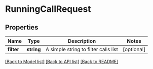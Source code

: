 # RunningCallRequest

## Properties
Name | Type | Description | Notes
------------ | ------------- | ------------- | -------------
**filter** | **string** | A simple string to filter calls list | [optional] 

[[Back to Model list]](../../README.md#documentation-for-models) [[Back to API list]](../../README.md#documentation-for-api-endpoints) [[Back to README]](../../README.md)

